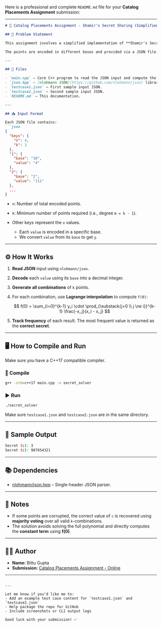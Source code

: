 Here is a professional and complete `README.md` file for your **Catalog Placements Assignment** submission:

---

````markdown
# 📌 Catalog Placements Assignment - Shamir's Secret Sharing (Simplified)

## 🧠 Problem Statement

This assignment involves a simplified implementation of **Shamir's Secret Sharing**. We are given multiple `(x, y)` points of an unknown polynomial of degree `m`, and the task is to **reconstruct the constant term `c`** (i.e., `f(0)`) using **Lagrange interpolation**.

The points are encoded in different bases and provided via a JSON file. Some entries might be corrupted, so we compute the result from **all valid combinations of `k` points**, and return the value of `c` that appears most frequently.

---

## 📂 Files

- `main.cpp` – Core C++ program to read the JSON input and compute the secret.
- `json.hpp` – [nlohmann JSON](https://github.com/nlohmann/json) library used for parsing the JSON input.
- `testcase1.json` – First sample input JSON.
- `testcase2.json` – Second sample input JSON.
- `README.md` – This documentation.

---

## 📥 Input Format

Each JSON file contains:
```json
{
  "keys": {
    "n": 4,
    "k": 3
  },
  "1": {
    "base": "10",
    "value": "4"
  },
  "2": {
    "base": "2",
    "value": "111"
  },
  ...
}
````

* `n`: Number of total encoded points.
* `k`: Minimum number of points required (i.e., degree `m = k - 1`).
* Other keys represent the `x` values.

  * Each `value` is encoded in a specific base.
  * We convert `value` from its `base` to get `y`.

---

## ⚙️ How It Works

1. **Read JSON** input using `nlohmann/json`.
2. **Decode** each `value` using its `base` into a decimal integer.
3. **Generate all combinations** of `k` points.
4. For each combination, use **Lagrange interpolation** to compute `f(0)`:

   $$
   f(0) = \sum_{i=0}^{k-1} y_i \cdot \prod_{\substack{j=0 \\ j \ne i}}^{k-1} \frac{-x_j}{x_i - x_j}
   $$
5. **Track frequency** of each result. The most frequent value is returned as the **correct secret**.

---

## 🖥️ How to Compile and Run

Make sure you have a C++17 compatible compiler.

### 🔧 Compile

```bash
g++ -std=c++17 main.cpp -o secret_solver
```

### ▶️ Run

```bash
./secret_solver
```

Make sure `testcase1.json` and `testcase2.json` are in the same directory.

---

## 🧪 Sample Output

```bash
Secret (c): 3
Secret (c): 987654321
```

---

## 📚 Dependencies

* [nlohmann/json.hpp](https://github.com/nlohmann/json) – Single-header JSON parser.

---

## 📌 Notes

* If some points are corrupted, the correct value of `c` is recovered using **majority voting** over all valid `k`-combinations.
* The solution avoids solving the full polynomial and directly computes the **constant term** using **f(0)**.

---

## 🧑‍💻 Author

* **Name:** Bittu Gupta
* **Submission:** [Catalog Placements Assignment - Online](https://forms.office.com/r/gqG5rL6rLN)

---

```

---

Let me know if you’d like me to:
- Add an example test case content for `testcase1.json` and `testcase2.json`
- Help package the repo for GitHub
- Include screenshots or CLI output logs

Good luck with your submission! ✅
```

